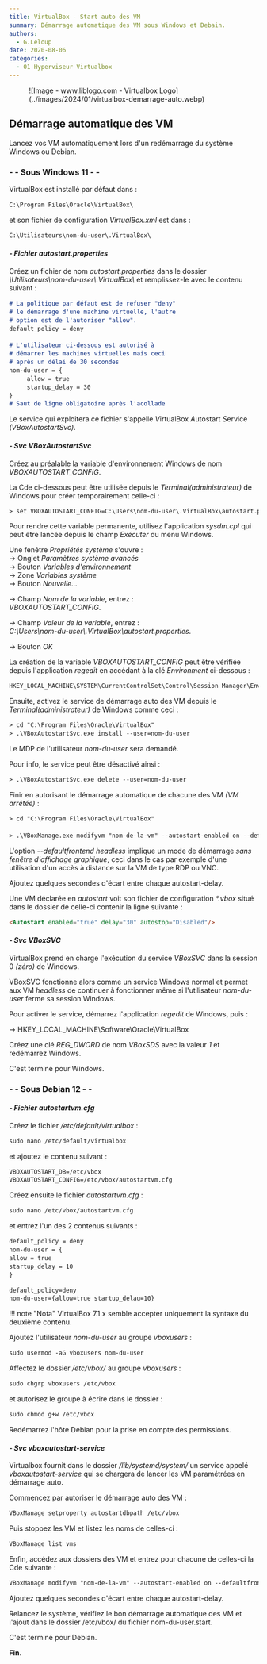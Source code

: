 ```yaml
---
title: VirtualBox - Start auto des VM
summary: Démarrage automatique des VM sous Windows et Debain.
authors: 
  - G.Leloup
date: 2020-08-06
categories: 
  - 01 Hyperviseur Virtualbox
---
```


<figure markdown>
![Image - www.liblogo.com - Virtualbox Logo](../images/2024/01/virtualbox-demarrage-auto.webp)
</figure>

## Démarrage automatique des VM

Lancez vos VM automatiquement lors d'un redémarrage du système Windows ou Debian.

### - - Sous Windows 11 - -

VirtualBox est installé par défaut dans :

```txt
C:\Program Files\Oracle\VirtualBox\
```

et son fichier de configuration _VirtualBox.xml_ est dans :

```txt
C:\Utilisateurs\nom-du-user\.VirtualBox\
```

#### _- Fichier autostart.properties_

Créez un fichier de nom _autostart.properties_ dans le dossier _\Utilisateurs\nom-du-user\\.VirtualBox\\_ et remplissez-le avec le contenu suivant :

```markdown
# La politique par défaut est de refuser "deny" 
# le démarrage d'une machine virtuelle, l'autre
# option est de l'autoriser "allow".
default_policy = deny

# L'utilisateur ci-dessous est autorisé à
# démarrer les machines virtuelles mais ceci 
# après un délai de 30 secondes
nom-du-user = {
     allow = true
     startup_delay = 30
}
# Saut de ligne obligatoire après l'acollade
```

Le service qui exploitera ce fichier s'appelle *V*irtualBox *A*utostart *S*ervice _(VBoxAutostartSvc)_.

#### _- Svc VBoxAutostartSvc_

Créez au préalable la variable d'environnement Windows de nom _VBOXAUTOSTART_CONFIG_.

La Cde ci-dessous peut être utilisée depuis le _Terminal(administrateur)_ de Windows pour créer temporairement celle-ci :

```txt
> set VBOXAUTOSTART_CONFIG=C:\Users\nom-du-user\.VirtualBox\autostart.properties
```

<!-- more -->

Pour rendre cette variable permanente, utilisez l'application _sysdm.cpl_ qui peut être lancée depuis le champ _Exécuter_ du menu Windows.

Une fenêtre _Propriétés système_ s'ouvre :  
-> Onglet _Paramètres système avancés_  
-> Bouton _Variables d'environnement_  
-> Zone _Variables système_  
-> Bouton _Nouvelle..._  

-> Champ _Nom de la variable_, entrez :  
_VBOXAUTOSTART_CONFIG_.

-> Champ _Valeur de la variable_, entrez :  
_C:\Users\nom-du-user\\.VirtualBox\autostart.properties_.

-> Bouton _OK_

La création de la variable _VBOXAUTOSTART_CONFIG_ peut être vérifiée depuis l'application _regedit_ en accédant à la clé _Environment_ ci-dessous :

```markdown
HKEY_LOCAL_MACHINE\SYSTEM\CurrentControlSet\Control\Session Manager\Environment
```

Ensuite, activez le service de démarrage auto des VM depuis le _Terminal(administrateur)_ de Windows comme ceci :

```txt
> cd "C:\Program Files\Oracle\VirtualBox"
> .\VBoxAutostartSvc.exe install --user=nom-du-user
```

Le MDP de l'utilisateur _nom-du-user_ sera demandé.

Pour info, le service peut être désactivé ainsi :

```txt
> .\VBoxAutostartSvc.exe delete --user=nom-du-user
```

Finir en autorisant le démarrage automatique de chacune des VM _(VM arrêtée)_ :

```txt
> cd "C:\Program Files\Oracle\VirtualBox"

> .\VBoxManage.exe modifyvm "nom-de-la-vm" --autostart-enabled on --defaultfrontend headless --autostart-delay 30
```

L'option _--defaultfrontend headless_ implique un mode de démarrage _sans fenêtre d'affichage graphique_, ceci dans le cas par exemple d'une utilisation d'un accès à distance sur la VM de type RDP ou VNC.

Ajoutez quelques secondes d'écart entre chaque autostart-delay.

Une VM déclarée en _autostart_ voit son fichier de configuration _*.vbox_ situé dans le dossier de celle-ci contenir la ligne suivante :

```markdown
<Autostart enabled="true" delay="30" autostop="Disabled"/>
```

#### _- Svc VBoxSVC_

VirtualBox prend en charge l'exécution du service _VBoxSVC_ dans la session 0 _(zéro)_ de Windows.

VBoxSVC fonctionne alors comme un service Windows normal et permet aux VM _headless_ de continuer à fonctionner même si l'utilisateur _nom-du-user_ ferme sa session Windows.

Pour activer le service, démarrez l'application _regedit_ de Windows, puis :

-> HKEY_LOCAL_MACHINE\Software\Oracle\VirtualBox

Créez une clé _REG_DWORD_ de nom _VBoxSDS_ avec la valeur _1_ et redémarrez Windows.

C'est terminé pour Windows.

### - - Sous Debian 12 - -

#### _- Fichier autostartvm.cfg_

Créez le fichier _/etc/default/virtualbox_ :

```txt
sudo nano /etc/default/virtualbox
```

et ajoutez le contenu suivant :

```markdown
VBOXAUTOSTART_DB=/etc/vbox
VBOXAUTOSTART_CONFIG=/etc/vbox/autostartvm.cfg
```

Créez ensuite le fichier _autostartvm.cfg_ :

```txt
sudo nano /etc/vbox/autostartvm.cfg
```

et entrez l'un des 2 contenus suivants :

```markdown
default_policy = deny
nom-du-user = {
allow = true
startup_delay = 10
}
```

```markdown
default_policy=deny
nom-du-user={allow=true startup_delau=10}
```

!!! note "Nota"
    VirtualBox 7.1.x semble accepter uniquement la syntaxe du deuxième contenu.

Ajoutez l'utilisateur _nom-du-user_ au groupe _vboxusers_ :

```txt
sudo usermod -aG vboxusers nom-du-user
```

Affectez le dossier _/etc/vbox/_ au groupe _vboxusers_ :

```txt
sudo chgrp vboxusers /etc/vbox
```

et autorisez le groupe à écrire dans le dossier :

```txt
sudo chmod g+w /etc/vbox
```

Redémarrez l'hôte Debian pour la prise en compte des permissions.

#### _- Svc vboxautostart-service_

Virtualbox fournit dans le dossier _/lib/systemd/system/_ un service appelé _vboxautostart-service_ qui se chargera de lancer les VM paramétrées en démarrage auto.

Commencez par autoriser le démarrage auto des VM :

```txt
VBoxManage setproperty autostartdbpath /etc/vbox
```

Puis stoppez les VM et listez les noms de celles-ci :

```txt
VBoxManage list vms
```

Enfin, accédez aux dossiers des VM et entrez pour chacune de celles-ci la Cde suivante :

```txt
VBoxManage modifyvm "nom-de-la-vm" --autostart-enabled on --defaultfrontend headless --autostart-delay 30
```

Ajoutez quelques secondes d'écart entre chaque autostart-delay.

Relancez le système, vérifiez le bon démarrage automatique des VM et l'ajout dans le dossier /etc/vbox/ du fichier nom-du-user.start.

C'est terminé pour Debian.

**Fin**.
